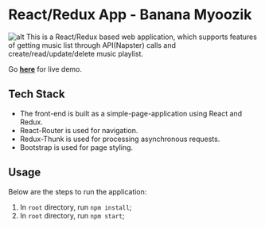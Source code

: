 # React/Redux App - Banana Myoozik
![alt](https://github.com/inochoi/music-app/blob/master/music-app.png)
This is a React/Redux based web application, which supports features of getting music list through API(Napster) calls and create/read/update/delete music playlist.

Go **[here](https://inochoi.mynetgear.com)** for live demo.

## Tech Stack

* The front-end is built as a simple-page-application using React and Redux.
* React-Router is used for navigation.
* Redux-Thunk is used for processing asynchronous requests.
* Bootstrap is used for page styling.

## Usage

Below are the steps to run the application:

1. In `root` directory, run `npm install`;
2. In `root` directory, run `npm start`;
